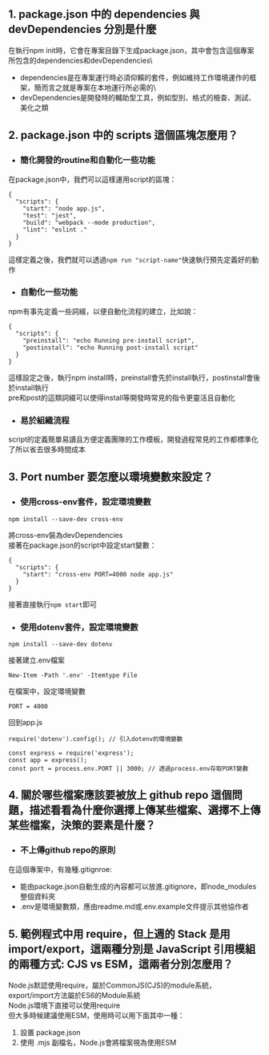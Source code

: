 
## 1. package.json 中的 dependencies 與 devDependencies 分別是什麼
在執行npm init時，它會在專案目錄下生成package.json，其中會包含這個專案所包含的dependencies和devDependencies\
  * dependencies是在專案運行時必須仰賴的套件，例如維持工作環境運作的框架，簡而言之就是專案在本地運行所必需的\
  * devDependencies是開發時的輔助型工具，例如型別、格式的檢查、測試、美化之類

## 2. package.json 中的 scripts 這個區塊怎麼用？
* ### 簡化開發的routine和自動化一些功能
在package.json中，我們可以這樣運用script的區塊：
```
{
  "scripts": {
    "start": "node app.js",
    "test": "jest",
    "build": "webpack --mode production",
    "lint": "eslint ."
  }
}
```
這樣定義之後，我們就可以透過`npm run "script-name"`快速執行預先定義好的動作

* ### 自動化一些功能
npm有事先定義一些詞綴，以便自動化流程的建立，比如說：
```
{
  "scripts": {
    "preinstall": "echo Running pre-install script",
    "postinstall": "echo Running post-install script"
  }
}
```
這樣設定之後，執行npm install時，preinstall會先於install執行，postinstall會後於install執行\
pre和post的這類詞綴可以使得install等開發時常見的指令更靈活且自動化
* ### 易於組織流程
script的定義簡單易讀且方便定義團隊的工作模板，開發過程常見的工作都標準化了所以省去很多時間成本

## 3. Port number 要怎麼以環境變數來設定？
* ### 使用cross-env套件，設定環境變數
```
npm install --save-dev cross-env
```
將cross-env裝為devDependencies\
接著在package.json的script中設定start變數：
```
{
  "scripts": {
    "start": "cross-env PORT=4000 node app.js"
  }
}
```
接著直接執行`npm start`即可

* ### 使用dotenv套件，設定環境變數
```
npm install --save-dev dotenv
```
接著建立.env檔案
```
New-Item -Path '.env' -Itemtype File
```
在檔案中，設定環境變數
```
PORT = 4000
```
回到app.js
```
require('dotenv').config(); // 引入dotenv的環境變數

const express = require('express');
const app = express();
const port = process.env.PORT || 3000; // 透過process.env存取PORT變數
```


## 4. 關於哪些檔案應該要被放上 github repo 這個問題，描述看看為什麼你選擇上傳某些檔案、選擇不上傳某些檔案，決策的要素是什麼？
* ### 不上傳github repo的原則
在這個專案中，有幾種.gitignroe: 
* 能由package.json自動生成的內容都可以放進.gitignore，即node_modules整個資料夾
* .env是環境變數類，應由readme.md或.env.example文件提示其他協作者

## 5. 範例程式中用 require，但上週的 Stack 是用 import/export，這兩種分別是 JavaScript 引用模組的兩種方式: CJS vs ESM，這兩者分別怎麼用？
Node.js默認使用require，屬於CommonJS(CJS)的module系統，export/import方法屬於ES6的Module系統\
Node.js環境下直接可以使用require\
但大多時候建議使用ESM，使用時可以用下面其中一種：
1. 設置 package.json
2. 使用 .mjs 副檔名，Node.js會將檔案視為使用ESM
